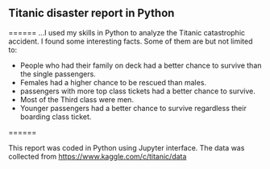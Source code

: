 ## Titanic disaster report in Python
======
...I used my skills in Python to analyze the Titanic catastrophic accident. I found some interesting facts. Some of them are but not limited to:

* People who had their family on deck had a better chance to survive than the single passengers.
* Females had a higher chance to be rescued than males.
* passengers with more top class tickets had a better chance to survive.
* Most of the Third class were men.
* Younger passengers had a better chance to survive regardless their boarding class ticket.

======

This report was coded in Python using Jupyter interface. The data was collected from <https://www.kaggle.com/c/titanic/data>

